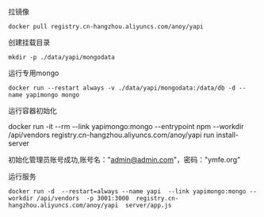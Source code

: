 拉镜像

```
docker pull registry.cn-hangzhou.aliyuncs.com/anoy/yapi
```

 

创建挂载目录

```
mkdir -p ./data/yapi/mongodata
```

运行专用mongo

```
docker run --restart always -v ./data/yapi/mongodata:/data/db -d --name yapimongo mongo
```

 

 

运行容器初始化

docker run -it --rm --link yapimongo:mongo --entrypoint npm --workdir /api/vendors registry.cn-hangzhou.aliyuncs.com/anoy/yapi run install-server

初始化管理员账号成功,账号名："admin@admin.com"，密码："ymfe.org" 

 

运行服务

```
docker run -d  --restart=always --name yapi  --link yapimongo:mongo --workdir /api/vendors  -p 3001:3000  registry.cn-hangzhou.aliyuncs.com/anoy/yapi  server/app.js
```

 